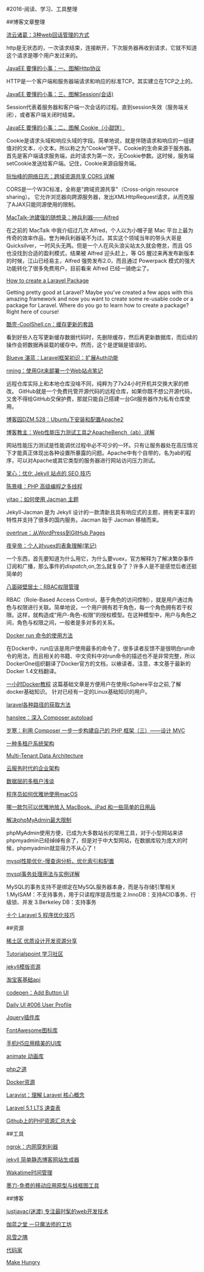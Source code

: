 #2016-阅读、学习、工具整理

##博客文章整理

[流云诸葛：3种web回话管理的方式](http://www.cnblogs.com/lyzg/p/6067766.html)

http是无状态的，一次请求结束，连接断开，下次服务器再收到请求，它就不知道这个请求是哪个用户发过来的。

[JavaEE 要懂的小事：一、图解Http协议](http://www.bysocket.com/?p=282)

HTTP是一个客户端和服务器端请求和响应的标准TCP。其实建立在TCP之上的。

[JavaEE 要懂的小事：三、图解Session(会话)](http://www.bysocket.com/?p=384)

Session代表着服务器和客户端一次会话的过程。直到session失效（服务端关闭），或者客户端关闭时结束。

[JavaEE 要懂的小事：二、图解 Cookie（小甜饼）](http://www.bysocket.com/?p=362)

Cookie是请求头域和响应头域的字段。简单地说，就是伴随请求和响应的一组键值对的文本，小文本。所以称之为”Cookie“饼干。Cookie的生命来源于服务器。首先是客户端请求服务端，此时请求为第一次，无Cookie参数。这时候，服务端setCookie发送给客户端。记住，Cookie来源自服务端。

[阮怡峰的网络日志：跨域资源共享 CORS 详解](http://www.ruanyifeng.com/blog/2016/04/cors.html)

CORS是一个W3C标准，全称是"跨域资源共享"（Cross-origin resource sharing）。
它允许浏览器向跨源服务器，发出XMLHttpRequest请求，从而克服了AJAX只能同源使用的限制。

[MacTalk-池建强的随想录：神兵利器——Alfred](http://macshuo.com/?p=625)

在之前的 MacTalk 中我介绍过几次 Alfred，个人以为小帽子是 Mac 平台上最为传奇的效率作品，誉为神兵利器毫不为过。其实这个领域当年的带头大哥是Quicksilver，一时风头无两。但是一个人在风头浪尖站太久就会倦怠，而且 QS 也没找到合适的盈利模式，结果被 Alfred 迎头赶上，等 QS 醒过来再发布新版本的时候，江山已经易主，Alfred 强势发布2.0，而且通过 Powerpack 模式的强大功能转化了很多免费用户，目前看来 Alfred 已经一骑绝尘了。

[How to create a Laravel Package](https://devdojo.com/blog/tutorials/how-to-create-a-laravel-package)

Getting pretty good at Laravel? Maybe you've created a few apps with this amazing framework and now you want to create some re-usable code or a package for Laravel. Where do you go to learn how to create a package? Right here of course!

[酷壳-CoolShell.cn：缓存更新的套路](http://coolshell.cn/articles/17416.html)

看到好些人在写更新缓存数据代码时，先删除缓存，然后再更新数据库，而后续的操作会把数据再装载的缓存中。然而，这个是逻辑是错误的。

[Blueve 湛蓝：Laravel框架初识：扩展Auth功能](http://blueve.me/archives/898)

[rming：使用Git来部署一个Web站点笔记](http://rmingwang.com/using-git-to-deploy-a-web-site.html)

远程仓库实际上和本地仓库没啥不同，纯粹为了7x24小时开机并交换大家的修改。
GitHub就是一个免费托管开源代码的远程仓库，如果你既不想公开源代码，又舍不得给GitHub交保护费，那就只能自己搭建一台Git服务器作为私有仓库使用。

[博客园DZM.528：Ubuntu下安装和配置Apache2](http://www.blogjava.net/duanzhimin528/archive/2010/03/05/314564.html)

[博客教主：Web性能压力测试工具之ApacheBench（ab）详解](http://www.ha97.com/4617.html)

网站性能压力测试是性能调优过程中必不可少的一环。只有让服务器处在高压情况下才能真正体现出各种设置所暴露的问题。Apache中有个自带的，名为ab的程序，可以对Apache或其它类型的服务器进行网站访问压力测试。

[掌心：优化 Jekyll 站点的 SEO 技巧](http://www.zhanxin.info/jekyll/2012-12-09-jekyll-seo.html)

[陈景峰：PHP 高级编程之多线程](http://netkiller.github.io/journal/thread.php.html)

[yitao：如何使用 Jacman 主题](http://simpleyyt.github.io/jekyll-jacman/jekyll/2015/09/20/how-to-use-jacman#主题介绍)

Jekyll-Jacman 是为 Jekyll 设计的一款清新且具有响应式的主题，拥有更丰富的特性并支持了很多的国内服务。Jacman 始于 Jacman 移植而来。

[overtrue：从WordPress到GitHub Pages](http://overtrue.me/articles/2014/09/form-wordpress-to-github-pages.html)

[夜皇帝：个人对vuex的表象理解(笔记)](http://www.cnblogs.com/lyz1991/p/5568801.html)

一个东西，首先要知道为什么用它，为什么要vuex，官方解释为了解决繁杂事件订阅和广播，那么事件的$dispatch,$on,怎么就复杂了？许多人是不是感觉后者还挺简单的

[八面碰壁居士：RBAC权限管理](http://blog.csdn.net/painsonline/article/details/7183613/)

RBAC（Role-Based Access Control，基于角色的访问控制），就是用户通过角色与权限进行关联。简单地说，一个用户拥有若干角色，每一个角色拥有若干权限。这样，就构造成“用户-角色-权限”的授权模型。在这种模型中，用户与角色之间，角色与权限之间，一般者是多对多的关系。

[Docker run 命令的使用方法](http://www.open-open.com/lib/view/open1422492851548.html)

在Docker中，run应该是用户使用最多的命令了，很多读者反馈不是很明白run命令的用法，而且相关的书籍、中文资料中对run命令的描述也不是非常完整，所以DockerOne组织翻译了Docker官方的文档，以飨读者。注意，本文基于最新的Docker 1.4文档翻译。

[一小时Docker教程](https://blog.csphere.cn/archives/22)
这篇基础文章是方便用户在使用cSphere平台之前,了解docker基础知识。
针对已经有一定的Linux基础知识的用户。

[laravel各种路径的获取方法](http://blog.csdn.net/qq_28666081/article/details/51208492)

[hanslee：深入 Composer autoload](https://laravel-china.org/topics/1002)

[岁寒：利用 Composer 一步一步构建自己的 PHP 框架（三）——设计 MVC](https://lvwenhan.com/php/408.html)

[一种多租户系统架构](http://itindex.net/detail/54552-系统架构?utm_source=tuicool&utm_medium=referral)

[Multi-Tenant Data Architecture](https://msdn.microsoft.com/en-us/library/aa479086.aspx#mlttntda_tde)

[云服务时代的企业架构](http://www.ibm.com/developerworks/cn/rational/enterprise-architecture-cloud/)	

[数据层的多租户浅谈](http://www.ibm.com/developerworks/cn/java/j-lo-dataMultitenant/)

[程序员如何优雅地使用macOS](https://www.zhihu.com/question/20873070)

[哪一款包可以优雅地放入 MacBook、iPad 和一些简单的日用品](https://www.zhihu.com/question/30610574?utm_campaign=official_account&utm_source=weibo&utm_medium=zhihu&utm_content=question)

[解决phpMyAdmin最大限制](http://www.sjyhome.com/php/phpmyadmin-limit.html)

phpMyAdmin使用方便，已成为大多数站长的常用工具，对于小型网站来讲phpmyadmin已经绰绰有余了，但是对于中大型网站，在数据库较为庞大的时候，phpmyadmin就显得力不从心了！

[mysql性能优化-慢查询分析、优化索引和配置 ](http://blog.chinaunix.net/uid-11640640-id-3426908.html)

[mysql事务处理用法与实例详解](http://www.cnblogs.com/ymy124/p/3718439.html)

MySQL的事务支持不是绑定在MySQL服务器本身，而是与存储引擎相关1.MyISAM：不支持事务，用于只读程序提高性能 2.InnoDB：支持ACID事务、行级锁、并发 3.Berkeley DB：支持事务

[十个 Laravel 5 程序优化技巧](https://laravel-china.org/topics/2020)

##资源

[稀土区 优质设计开发资源分享](https://xituqu.com)

[Tutorialspoint 学习社区](https://www.tutorialspoint.com/index.htm)

[jekyll模版资源](http://jekyllthemes.org)

[淘宝客基础api](http://open.taobao.com/doc2/apiDetail.htm?apiId=24518&scopeId=11655)

[codepen：Add Button UI](http://codepen.io/CSS3fx/pen/RNYaoE)

[Daily UI #006 User Profile](http://codepen.io/Tbgse/pen/WwzMMb)

[Jquery插件库](http://www.jq22.com)

[FontAwesome图标库](http://www.yeahzan.com/fa/facss.html)

[手机H5应用精美的UI库](http://m.sui.taobao.org)

[animate 动画库](https://daneden.github.io/animate.css/)

[php之道](http://laravel-china.github.io/php-the-right-way/)

[Docker资源](http://www.docker.org.cn/page/resources.html)

[Laravist：理解 Laravel 核心概念](https://laravist.com/series/peak-into-laravel-core-components)

[Laravel 5.1 LTS 速查表](https://cs.laravel-china.org)

[Github上的PHP资源汇总大全](http://www.open-open.com/lib/view/open1420527040328.html#articleHeader18)

##工具

[ngrok：内网穿刺利器](https://ngrok.com/docs)

[jekyll 简单静态博客网站生成器](http://jekyllcn.com)

[Wakatime时间管理](https://wakatime.com/login?next=https%3A%2F%2Fwakatime.com%2Fdashboard)

[墨刀-免费的移动应用原型与线框图工具](https://modao.cc)

##博客

[justjavac(迷渡) 专注最时髦的web开发技术](http://justjavac.com)

[伽蓝之堂 一只魔法师的工坊](http://blog.ibireme.com)

[风雪之隅](http://www.laruence.com)

[代码家](http://daimajia.com)

[Make Hungry](http://zhenyong.site/archives/)